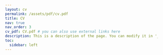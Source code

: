 ```yaml
---
layout: cv
permalink: /assets/pdf/cv.pdf
title: CV
nav: true
nav_order: 3
cv_pdf: CV.pdf # you can also use external links here
description: This is a description of the page. You can modify it in '_pages/cv.md'. You can also change or remove the top pdf download button.
toc:
  sidebar: left
---
```

